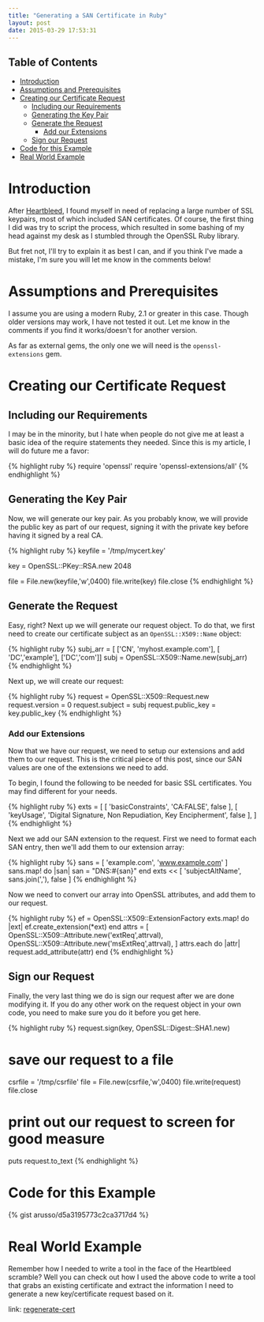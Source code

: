 ```yaml
---
title: "Generating a SAN Certificate in Ruby"
layout: post
date: 2015-03-29 17:53:31
---
```


## Table of Contents

* [Introduction](#introduction)
* [Assumptions and Prerequisites](#assumptions-and-prerequisites)
* [Creating our Certificate Request](#creating-our-certificate-request)
  * [Including our Requirements](#including-our-requirements)
  * [Generating the Key Pair](#generating-the-key-pair)
  * [Generate the Request](#generate-the-request)
    * [Add our Extensions](#add-our-extensions)
  * [Sign our Request](#sign-our-request)
* [Code for this Example](#code-for-this-example)
* [Real World Example](#real-world-example)

# Introduction

After [Heartbleed](http://heartbleed.com/), I found myself in need of replacing
a large number of SSL keypairs, most of which included SAN certificates. Of
course, the first thing I did was try to script the process, which resulted in
some bashing of my head against my desk as I stumbled through the OpenSSL Ruby
library.

But fret not, I'll try to explain it as best I can, and if you think I've made a
mistake, I'm sure you will let me know in the comments below!

# Assumptions and Prerequisites

I assume you are using a modern Ruby, 2.1 or greater in this case. Though older
versions may work, I have not tested it out. Let me know in the comments if you
find it works/doesn't for another version.

As far as external gems, the only one we will need is the `openssl-extensions`
gem.

# Creating our Certificate Request

## Including our Requirements

I may be in the minority, but I hate when people do not give me at least a basic
idea of the require statements they needed. Since this is my article, I will do
future me a favor:

{% highlight ruby %}
require 'openssl'
require 'openssl-extensions/all'
{% endhighlight %}


## Generating the Key Pair

Now, we will generate our key pair. As you probably know, we will provide the
public key as part of our request, signing it with the private key before
having it signed by a real CA.

{% highlight ruby %}
keyfile = '/tmp/mycert.key'

key = OpenSSL::PKey::RSA.new 2048

file = File.new(keyfile,'w',0400)
file.write(key)
file.close
{% endhighlight %}

## Generate the Request

Easy, right? Next up we will generate our request object. To do that, we first
need to create our certificate subject as an `OpenSSL::X509::Name` object:

{% highlight ruby %}
subj_arr = [ ['CN', 'myhost.example.com'], [ 'DC','example'], ['DC','com']]
subj      = OpenSSL::X509::Name.new(subj_arr)
{% endhighlight %}

Next up, we will create our request:

{% highlight ruby %}
request = OpenSSL::X509::Request.new
request.version = 0
request.subject = subj
request.public_key = key.public_key
{% endhighlight %}


### Add our Extensions

Now that we have our request, we need to setup our extensions and add them to
our request. This is the critical piece of this post, since our SAN values are
one of the extensions we need to add.

To begin, I found the following to be needed for basic SSL certificates. You may
find different for your needs.

{% highlight ruby %}
exts = [
  [ 'basicConstraints', 'CA:FALSE', false ],
  [ 'keyUsage', 'Digital Signature, Non Repudiation, Key Encipherment', false ],
]
{% endhighlight %}

Next we add our SAN extension to the request. First we need to format each
SAN entry, then we'll add them to our extension array:

{% highlight ruby %}
sans = [ 'example.com', 'www.example.com' ]
sans.map! do |san|
  san = "DNS:#{san}"
end
exts << [ 'subjectAltName', sans.join(','), false ]
{% endhighlight %}

Now we need to convert our array into OpenSSL attributes, and add them to
our request.

{% highlight ruby %}
ef = OpenSSL::X509::ExtensionFactory
exts.map! do |ext|
  ef.create_extension(*ext)
end
attrs = [
  OpenSSL::X509::Attribute.new('extReq',attrval),
  OpenSSL::X509::Attribute.new('msExtReq',attrval),
]
attrs.each do |attr|
  request.add_attribute(attr)
end
{% endhighlight %}

## Sign our Request

Finally, the very last thing we do is sign our request after we are done
modifying it. If you do any other work on the request object in your own code,
you need to make sure you do it before you get here.

{% highlight ruby %}
request.sign(key, OpenSSL::Digest::SHA1.new)

# save our request to a file
csrfile = '/tmp/csrfile'
file = File.new(csrfile,'w',0400)
file.write(request)
file.close

# print out our request to screen for good measure
puts request.to_text
{% endhighlight %}

# Code for this Example

{% gist arusso/d5a3195773c2ca3717d4 %}

# Real World Example

Remember how I needed to write a tool in the face of the Heartbleed scramble?
Well you can check out how I used the above code to write a tool that grabs an
existing certificate and extract the information I need to generate a new
key/certificate request based on it.

link: [regenerate-cert](https://github.com/arusso/cert-tools/blob/master/regenerate-cert.rb)
